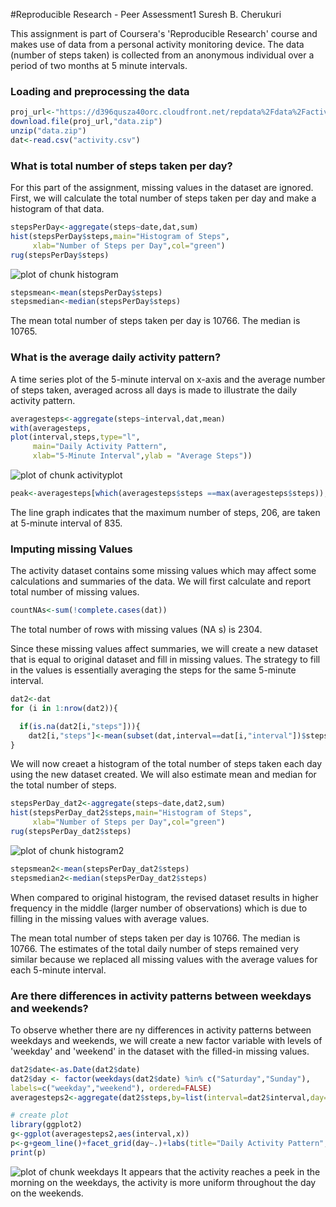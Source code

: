 #Reproducible Research - Peer Assessment1
Suresh B. Cherukuri

This assignment is part of Coursera's 'Reproducible Research' course and makes use of data from a personal activity monitoring device.  The data (number of steps taken) is collected from an anonymous individual over a period of two months at 5 minute intervals. 

### Loading and preprocessing the data

```r
proj_url<-"https://d396qusza40orc.cloudfront.net/repdata%2Fdata%2Factivity.zip"
download.file(proj_url,"data.zip")
unzip("data.zip")
dat<-read.csv("activity.csv")
```

### What is total number of steps taken per day?
For this part of the assignment, missing values in the dataset are ignored. First, we will calculate the total number of steps taken per day and make a histogram of that data.


```r
stepsPerDay<-aggregate(steps~date,dat,sum)
hist(stepsPerDay$steps,main="Histogram of Steps",
     xlab="Number of Steps per Day",col="green")
rug(stepsPerDay$steps)
```

![plot of chunk histogram](figure/histogram-1.png) 

```r
stepsmean<-mean(stepsPerDay$steps)
stepsmedian<-median(stepsPerDay$steps)
```
The mean total number of steps taken per day is 10766. The median is 10765.

### What is the average daily activity pattern?
A time series plot of the 5-minute interval on x-axis and the average number of steps taken, averaged across all days is made to illustrate the daily activity pattern.


```r
averagesteps<-aggregate(steps~interval,dat,mean)
with(averagesteps,
plot(interval,steps,type="l",
     main="Daily Activity Pattern",
     xlab="5-Minute Interval",ylab = "Average Steps"))
```

![plot of chunk activityplot](figure/activityplot-1.png) 

```r
peak<-averagesteps[which(averagesteps$steps ==max(averagesteps$steps)),]
```

The line graph indicates that the maximum number of steps, 206, are taken at 5-minute interval of 835.

### Imputing missing Values
The activity dataset contains some missing values which may affect some calculations and summaries of the data. We will first calculate and report total number of missing values.


```r
countNAs<-sum(!complete.cases(dat))
```
The total number of rows with missing values (NA s) is 2304.

Since these missing values affect summaries, we will create a new dataset that is equal to original dataset and fill in missing values. The strategy to fill in the values is essentially averaging the steps for the same 5-minute interval.


```r
dat2<-dat
for (i in 1:nrow(dat2)){

  if(is.na(dat2[i,"steps"])){
    dat2[i,"steps"]<-mean(subset(dat,interval==dat[i,"interval"])$steps,na.rm = TRUE)}
}
```

We will now creaet a histogram of the total number of steps taken each day using the new dataset created. We will also estimate mean and median for the total number of steps.

```r
stepsPerDay_dat2<-aggregate(steps~date,dat2,sum)
hist(stepsPerDay_dat2$steps,main="Histogram of Steps",
     xlab="Number of Steps per Day",col="green")
rug(stepsPerDay_dat2$steps)
```

![plot of chunk histogram2](figure/histogram2-1.png) 

```r
stepsmean2<-mean(stepsPerDay_dat2$steps)
stepsmedian2<-median(stepsPerDay_dat2$steps)
```
When compared to original histogram, the revised dataset results in higher frequency in the middle (larger number of observations) which is due to filling in the missing values with average values.

The mean total number of steps taken per day is 10766. The median is 10766. The estimates of the total daily number of steps remained very similar because we replaced all missing values with the average values for each 5-minute interval.

### Are there differences in activity patterns between weekdays and weekends?

To observe whether there are ny differences in activity patterns between weekdays and weekends, we will create a new factor variable with levels of 'weekday' and 'weekend' in the dataset with the filled-in missing values.


```r
dat2$date<-as.Date(dat2$date)
dat2$day <- factor(weekdays(dat2$date) %in% c("Saturday","Sunday"),
labels=c("weekday","weekend"), ordered=FALSE)
averagesteps2<-aggregate(dat2$steps,by=list(interval=dat2$interval,day=dat2$day),mean)

# create plot
library(ggplot2)
g<-ggplot(averagesteps2,aes(interval,x))
p<-g+geom_line()+facet_grid(day~.)+labs(title="Daily Activity Pattern",x="Interval",y="Number of Steps")
print(p)
```

![plot of chunk weekdays](figure/weekdays-1.png) 
It appears that the activity reaches a peek in the morning on the weekdays, the activity is more uniform throughout the day on the weekends.
